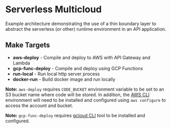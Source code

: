 # Serverless Multicloud

Example architecture demonstrating the use of a thin boundary layer to abstract the serverless
(or other) runtime environment in an API application.

## Make Targets

* **aws-deploy** - Compile and deploy to AWS with API Gateway and Lambda
* **gcp-func-deploy** - Compile and deploy using GCP Functions
* **run-local** - Run local http server process
* **docker-run** - Build docker image and run locally 

**Note:** `aws-deploy` requires `CODE_BUCKET` environment variable to be set 
to an S3 bucket name where code will be stored. In addition, the [AWS CLI](https://aws.amazon.com/cli/) environment
will need to be installed and configured using `aws configure` to access the account and bucket.

**Note:** `gcp-func-deploy` requires [gcloud CLI](https://cloud.google.com/sdk/gcloud/) tool to be installed and configured.